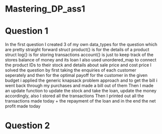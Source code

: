 # Mastering_DP_ass1


# Question 1
In the first question I created 3 of my own data_types for the question which are pretty straight forward
struct product{} is for the details of a product
struct log{} is for storing transactions
account{} is just to keep track of the stores balance of money and its loan
I also used unordered_map to connect the product IDs to their stock and details about sale price and cost price
I solved the question by first taking the enquiries of each customer seperately and then for the optimal payoff for the customer in the given budget i applied the generic knapsack problem approach and to get the bill i went back through my purchases and made a bill out of them 
Then I made an update function to update the stock and take the loan, update the money accordingly, also I stored all the transactions
Then I printed out all the transactions made today + the repayment of the loan and in the end the net profit made today


# Question 2
